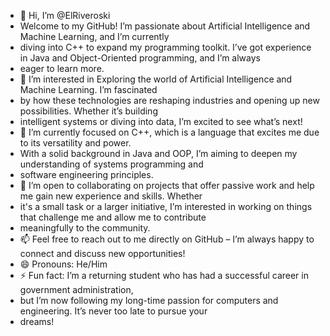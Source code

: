 - 👋 Hi, I’m @ElRiveroski
- Welcome to my GitHub! I’m passionate about Artificial Intelligence and Machine Learning, and I’m currently
- diving into C++ to expand my programming toolkit. I’ve got experience in Java and Object-Oriented programming, and I’m always
- eager to learn more.
- 👀 I’m interested in Exploring the world of Artificial Intelligence and Machine Learning. I’m fascinated
- by how these technologies are reshaping industries and opening up new possibilities. Whether it’s building
- intelligent systems or diving into data, I’m excited to see what’s next!
- 🌱 I’m currently focused on C++, which is a language that excites me due to its versatility and power.
- With a solid background in Java and OOP, I’m aiming to deepen my understanding of systems programming and
- software engineering principles.
- 💞️ I’m open to collaborating on projects that offer passive work and help me gain new experience and skills. Whether
- it's a small task or a larger initiative, I’m interested in working on things that challenge me and allow me to contribute
- meaningfully to the community.
- 📫 Feel free to reach out to me directly on GitHub – I’m always happy to connect and discuss new opportunities!
- 😄 Pronouns: He/Him
- ⚡ Fun fact: I’m a returning student who has had a successful career in government administration,
- but I’m now following my long-time passion for computers and engineering. It’s never too late to pursue your
- dreams!

<!---
ElRiveroski/ElRiveroski is a ✨ special ✨ repository because its `README.md` (this file) appears on your GitHub profile.
You can click the Preview link to take a look at your changes.
--->
